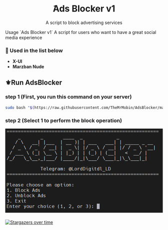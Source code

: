 <h1 align="center"/>َAds Blocker v1</h1>
<p align="center">
    A script to block advertising services
</p>
Usage
`Ads Blocker v1`
A script for users who want to have a great social media experience

### 📜 Used in the list below
  - **X-UI**
  - **Marzban Nude**
####
## ⚜️Run AdsBlocker 

### step 1 (First, you run this command on your server)
```bash
sudo bash "$(https://raw.githubusercontent.com/TheMrMobin/AdsBlocker/main/adsinstall.sh)"
```
####
### step 2 (Select 1 to perform the block operation)
![GitHub Logo](https://raw.githubusercontent.com/TheMrMobin/AdsBlocker/main/Data/img-main.png)
####
[![Stargazers over time](https://starchart.cc/TheMrMobin/AdsBlocker.svg?variant=adaptive)](https://starchart.cc/TheMrMobin/AdsBlocker)
